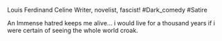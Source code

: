 ---
---
Louis Ferdinand Celine
Writer, novelist, fascist!
#Dark\_comedy #Satire 

An Immense hatred keeps me alive... i would live for a thousand years if i were certain of seeing the whole world croak.
